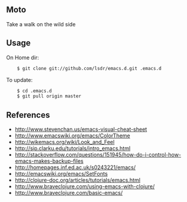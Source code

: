 ## Moto
Take a walk on the wild side

## Usage
On Home dir:

```sh
    $ git clone git://github.com/lsdr/emacs.d.git .emacs.d
```

To update:

```sh
    $ cd .emacs.d
    $ git pull origin master
```

## References
* http://www.stevenchan.us/emacs-visual-cheat-sheet
* http://www.emacswiki.org/emacs/ColorTheme
* http://wikemacs.org/wiki/Look_and_Feel
* http://sip.clarku.edu/tutorials/intro_emacs.html
* http://stackoverflow.com/questions/151945/how-do-i-control-how-emacs-makes-backup-files
* http://homepages.inf.ed.ac.uk/s0243221/emacs/
* http://emacswiki.org/emacs/SetFonts
* http://clojure-doc.org/articles/tutorials/emacs.html
* http://www.braveclojure.com/using-emacs-with-clojure/
* http://www.braveclojure.com/basic-emacs/

